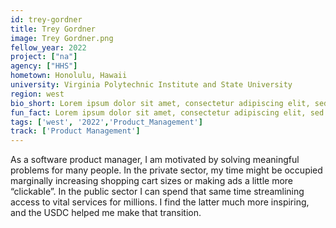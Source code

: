```yaml
---
id: trey-gordner
title: Trey Gordner
image: Trey Gordner.png
fellow_year: 2022
project: ["na"]
agency: ["HHS"]
hometown: Honolulu, Hawaii
university: Virginia Polytechnic Institute and State University
region: west
bio_short: Lorem ipsum dolor sit amet, consectetur adipiscing elit, sed do eiusmod tempor incididunt ut labore et dolore magna aliqua. Ut enim ad minim veniam, quis nostrud exercitation ullamco laboris nisi ut aliquip ex ea commodo consequat. 
fun_fact: Lorem ipsum dolor sit amet, consectetur adipiscing elit, sed do eiusmod tempor incididunt ut labore et dolore magna aliqua. Ut quis nostrud laboris. nisi ut aliquip ex ea commodo consequat.
tags: ['west', '2022','Product_Management']
track: ['Product Management']
---
```


As a software product manager, I am motivated by solving meaningful problems for many people. In the private sector, my time might be occupied marginally increasing shopping cart sizes or making ads a little more “clickable”. In the public sector I can spend that same time streamlining access to vital services for millions. I find the latter much more inspiring, and the USDC helped me make that transition.